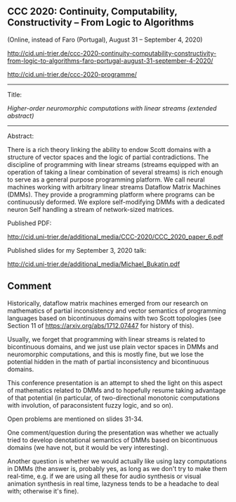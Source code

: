 ## CCC 2020: Continuity, Computability, Constructivity – From Logic to Algorithms

(Online, instead of Faro (Portugal), August 31 – September 4, 2020)

http://cid.uni-trier.de/ccc-2020-continuity-computability-constructivity-from-logic-to-algorithms-faro-portugal-august-31-september-4-2020/

http://cid.uni-trier.de/ccc-2020-programme/

---

Title:

_Higher-order neuromorphic computations with linear streams (extended abstract)_

---

Abstract:

 There is a rich theory linking the ability to endow Scott domains with a structure of vector spaces and the logic of partial contradictions. The discipline of programming with linear streams (streams equipped with an operation of taking a linear combination of several streams) is rich enough to serve as a general purpose programming platform. We call neural machines working with arbitrary linear streams Dataflow Matrix Machines (DMMs). They provide a programming platform where programs can be continuously deformed. We explore self-modifying DMMs with a dedicated neuron Self handling a stream of network-sized matrices.

Published PDF:

http://cid.uni-trier.de/additional_media/CCC-2020/CCC_2020_paper_6.pdf

Published slides for my September 3, 2020 talk:

http://cid.uni-trier.de/additional_media/Michael_Bukatin.pdf

## Comment

Historically, dataflow matrix machines emerged from our research on mathematics of partial inconsistency
and vector semantics of programming languages based on bicontinuous domains with
two Scott topologies (see Section 11 of https://arxiv.org/abs/1712.07447 for history of this).

Usually, we forget that programming with linear streams is related to bicontinuous domains,
and we just use plain vector spaces in DMMs and neuromorphic computations, and this is
mostly fine, but we lose the potential hidden in the math of partial inconsistency and
bicontinuous domains.

This conference presentation is an attempt to shed the light on this aspect of
mathematics related to DMMs and to hopefully resume taking advantage of that potential
(in particular, of two-directional monotonic computations with involution,
of paraconsistent fuzzy logic, and so on).

Open problems are mentioned on slides 31-34.

One comment/question during the presentation was whether we actually tried to develop
denotational semantics of DMMs based on bicontinuous domains (we have not, but it would
be very interesting).

Another question is whether we would actually like using lazy computations in DMMs
(the answer is, probably yes, as long as we don't try to make them real-time,
e.g. if we are using all these for audio synthesis or visual animation synthesis in
real time, lazyness tends to be a headache to deal with; otherwise it's fine).
